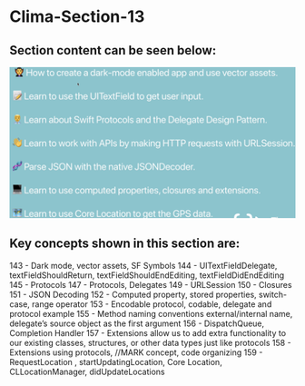 # Clima-Section-13

## Section content can be seen below:


![Clima Section 13](Documentation/ss-1.png)



## Key concepts shown in this section are:

143 - Dark mode, vector assets, SF Symbols
144 - UITextFieldDelegate, textFieldShouldReturn, textFieldShouldEndEditing, textFieldDidEndEditing
145 - Protocols
147 - Protocols, Delegates
149 - URLSession
150 - Closures
151 - JSON Decoding
152 - Computed property, stored properties, switch-case, range operator
153 - Encodable protocol, codable, delegate and protocol example
155 - Method naming conventions external/internal name, delegate’s source object as the first argument
156 - DispatchQueue, Completion Handler
157 - Extensions allow us to add extra functionality to our existing classes, structures, or other data types just like protocols
158 - Extensions using protocols, //MARK concept, code organizing
159 - RequestLocation , startUpdatingLocation, Core Location, CLLocationManager, didUpdateLocations

